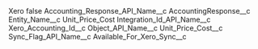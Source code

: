 <?xml version="1.0" encoding="UTF-8"?>
<CustomMetadata xmlns="http://soap.sforce.com/2006/04/metadata" xmlns:xsi="http://www.w3.org/2001/XMLSchema-instance" xmlns:xsd="http://www.w3.org/2001/XMLSchema">
    <label>Xero</label>
    <protected>false</protected>
    <values>
        <field>Accounting_Response_API_Name__c</field>
        <value xsi:type="xsd:string">AccountingResponse__c</value>
    </values>
    <values>
        <field>Entity_Name__c</field>
        <value xsi:type="xsd:string">Unit_Price_Cost</value>
    </values>
    <values>
        <field>Integration_Id_API_Name__c</field>
        <value xsi:type="xsd:string">Xero_Accounting_Id__c</value>
    </values>
    <values>
        <field>Object_API_Name__c</field>
        <value xsi:type="xsd:string">Unit_Price_Cost__c</value>
    </values>
    <values>
        <field>Sync_Flag_API_Name__c</field>
        <value xsi:type="xsd:string">Available_For_Xero_Sync__c</value>
    </values>
</CustomMetadata>
